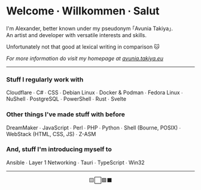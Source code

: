 <h1>Welcome ∙ Willkommen ∙ Salut</h1>

I'm Alexander, better known under my pseudonym ｢Avunia Takiya｣.  
An artist and developer with versatile interests and skills.

Unfortunately not that good at lexical writing in comparison 🐱

_For more information do visit my homepage at [avunia.takiya.eu](https://avunia.takiya.eu)_

---

<h3>Stuff I regularly work with</h3>

Cloudflare ∙ C# ∙ CSS ∙ Debian Linux ∙ Docker & Podman ∙ Fedora Linux ∙ NuShell ∙ PostgreSQL ∙ PowerShell ∙ Rust ∙ Svelte

<h3>Other things I've made stuff with before</h3>

DreamMaker ∙ JavaScript ∙ Perl ∙ PHP ∙ Python ∙ Shell (Bourne, POSIX) ∙ WebStack (HTML, CSS, JS) ∙ Z-ASM

<h3>And, stuff I'm introducing myself to</h3>

Ansible ∙ Layer 1 Networking ∙ Tauri ∙ TypeScript ∙ Win32

---

<div align="center">
🟨⬜🟪⬛
</div>
